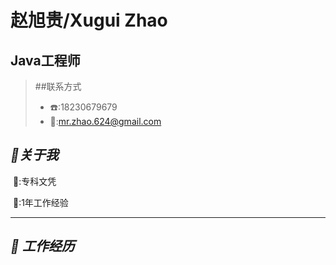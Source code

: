 # 赵旭贵/Xugui Zhao

##  Java工程师

> ##联系方式
>
> - :telephone::18230679679
> - :email::mr.zhao.624@gmail.com

## ***:bookmark:关于我***

​	:star2::专科文凭

​	:star2::1年工作经验

***

## ***:bookmark: 工作经历***





